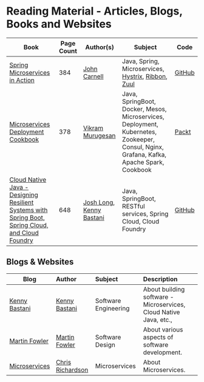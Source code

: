 # Reading Material - Articles, Blogs, Books and Websites

|Book|Page Count|Author(s)|Subject|Code|
|----------|------|------|------|------|
|<a href="https://www.manning.com/books/spring-microservices-in-action" target="_blank" >Spring Microservices in Action</a>|384|<a href="https://github.com/carnellj" target="_blank" >John Carnell</a>|Java, Spring, Microservices, <a href="https://github.com/Netflix/Hystrix" target="_blank" >Hystrix</a>, <a href="https://github.com/Netflix/ribbon" target="_blank" >Ribbon</a>, <a href="https://github.com/Netflix/zuul" target="_blank" >Zuul</a>|<a href="https://github.com/carnellj/spmia_overview" target="_blank" >GitHub</a>|
|<a href="https://www.packtpub.com/virtualization-and-cloud/microservices-deployment-cookbook" target="_blank" >Microservices Deployment Cookbook</a>|378|<a href="https://twitter.com/vikrammurugesan" target="_blank" >Vikram Murugesan</a>|Java, SpringBoot, Docker, Mesos, Microservices, Deployment, Kubernetes, Zookeeper, Consul, Nginx, Grafana, Kafka, Apache Spark, Cookbook|<a href="https://www.packtpub.com/books/content/support/27531" target="_blank" >Packt</a>|
|<a href="http://shop.oreilly.com/product/0636920038252.do" target="_blank" >Cloud Native Java - Designing Resilient Systems with Spring Boot, Spring Cloud, and Cloud Foundry</a>|648|<a href="https://twitter.com/starbuxman" target="_blank" >Josh Long</a>, <a href="https://twitter.com/kennybastani" target="_blank" >Kenny Bastani</a>|Java, SpringBoot, RESTful services, Spring Cloud, Cloud Foundry|<a href="https://github.com/cloud-native-java" target="_blank" >GitHub</a>|

## Blogs & Websites

| Blog  	|      Author     	|      Subject     	|      Description     	|
|----------	|:------	|:------	|:------	|
|<a href="http://www.kennybastani.com/" target="_blank" >Kenny Bastani</a>|<a href="https://twitter.com/kennybastani" target="_blank" >Kenny Bastani</a>|Software Engineering|About building software - Microservices, Cloud Native Java, etc.,|
|<a href="https://martinfowler.com/" target="_blank" >Martin Fowler</a>|<a href="https://twitter.com/martinfowler" target="_blank" >Martin Fowler</a>|Software Design|About various aspects of software development.|
|<a href="https://microservices.io/" target="_blank" >Microservices</a>|<a href="https://twitter.com/crichardson" target="_blank" >Chris Richardson</a>|Microservices|About Microservices.|
